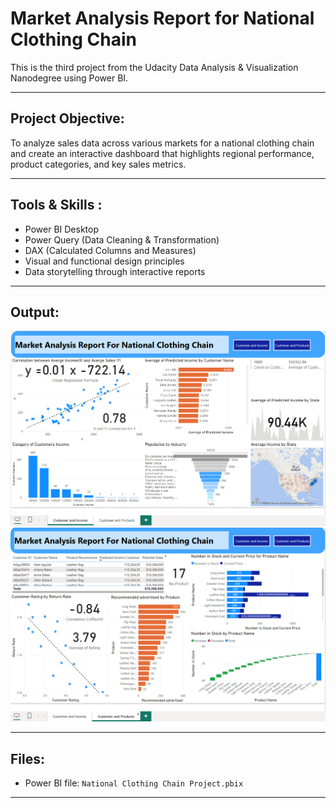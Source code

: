 # Market Analysis Report for National Clothing Chain

This is the third project from the Udacity Data Analysis & Visualization Nanodegree using Power BI.

---

## Project Objective:
To analyze sales data across various markets for a national clothing chain and create an interactive dashboard that highlights regional performance, product categories, and key sales metrics.

---

## Tools & Skills :
- Power BI Desktop
- Power Query (Data Cleaning & Transformation)
- DAX (Calculated Columns and Measures)
- Visual and functional design principles
- Data storytelling through interactive reports

---

## Output:
![Dashboard Overview](Customer%20and%20Income.png)
![Dashboard Overview](Customer%20and%20Products.png)

---

##  Files:
- Power BI file: `National Clothing Chain Project.pbix`

---
